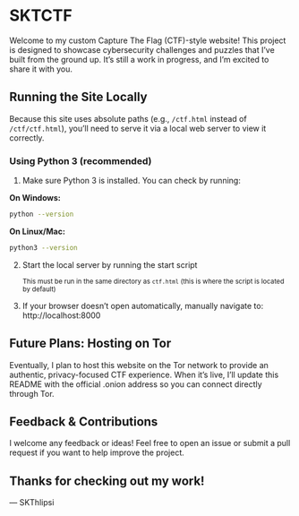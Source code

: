 # SKTCTF
Welcome to my custom Capture The Flag (CTF)-style website! This project is designed to showcase cybersecurity challenges and puzzles that I’ve built from the ground up. It’s still a work in progress, and I’m excited to share it with you.
##  Running the Site Locally

Because this site uses absolute paths (e.g., `/ctf.html` instead of `/ctf/ctf.html`), you’ll need to serve it via a local web server to view it correctly.

### Using Python 3 (recommended)

1. Make sure Python 3 is installed. You can check by running:

**On Windows:**
```bash
python --version
```
**On Linux/Mac:**
```bash
python3 --version
```

2. Start the local server by running the start script 

    <small>This must be run in the same directory as `ctf.html` (this is where the script is located by default)</small>

3. If your browser doesn’t open automatically, manually navigate to:
http://localhost:8000

## Future Plans: Hosting on Tor
Eventually, I plan to host this website on the Tor network to provide an authentic, privacy-focused CTF experience.
When it’s live, I’ll update this README with the official .onion address so you can connect directly through Tor.

## Feedback & Contributions
I welcome any feedback or ideas! Feel free to open an issue or submit a pull request if you want to help improve the project.

## Thanks for checking out my work!
— SKThlipsi